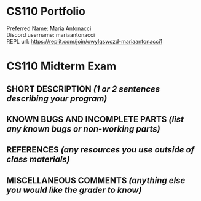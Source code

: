 # CS110 Portfolio  
Preferred Name: Maria Antonacci  
Discord username: mariaantonacci  
REPL url: https://replit.com/join/owylqswczd-mariaantonacci1  

# CS110 Midterm Exam

## SHORT DESCRIPTION *(1 or 2 sentences describing your program)*

## KNOWN BUGS AND INCOMPLETE PARTS *(list any known bugs or non-working parts)*

## REFERENCES *(any resources you use outside of class materials)*

## MISCELLANEOUS COMMENTS *(anything else you would like the grader to know)*